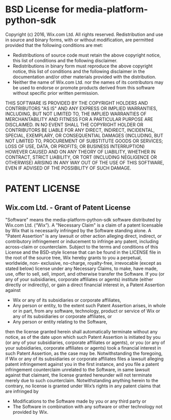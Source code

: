# BSD License for media-platform-python-sdk
Copyright (c) 2016, Wix.com Ltd. All rights reserved. Redistribution and use in source and binary forms, with or without modification, are permitted provided that the following conditions are met:
 - Redistributions of source code must retain the above copyright notice, this list of conditions and the following disclaimer.
 - Redistributions in binary form must reproduce the above copyright notice, this list of conditions and the following disclaimer in the documentation and/or other materials provided with the distribution.
 - Neither the name of Wix.com Ltd. nor the names of its contributors may be used to endorse or
promote products derived from this software without specific prior written permission.

THIS SOFTWARE IS PROVIDED BY THE COPYRIGHT HOLDERS AND CONTRIBUTORS "AS IS" AND ANY EXPRESS OR IMPLIED WARRANTIES, INCLUDING, BUT NOT LIMITED TO, THE IMPLIED WARRANTIES OF MERCHANTABILITY AND FITNESS FOR A PARTICULAR PURPOSE ARE DISCLAIMED. IN NO EVENT SHALL THE COPYRIGHT HOLDER OR CONTRIBUTORS BE LIABLE FOR ANY DIRECT, INDIRECT, INCIDENTAL, SPECIAL, EXEMPLARY, OR CONSEQUENTIAL DAMAGES (INCLUDING, BUT NOT LIMITED TO, PROCUREMENT OF SUBSTITUTE GOODS OR SERVICES; LOSS OF USE, DATA, OR PROFITS; OR BUSINESS INTERRUPTION) HOWEVER CAUSED AND ON ANY THEORY OF LIABILITY, WHETHER IN CONTRACT, STRICT LIABILITY, OR TORT (INCLUDING NEGLIGENCE OR OTHERWISE) ARISING IN ANY WAY OUT OF THE USE OF THIS SOFTWARE, EVEN IF ADVISED OF THE POSSIBILITY OF SUCH DAMAGE.

# PATENT LICENSE
## Wix.com Ltd. - Grant of Patent License
"Software" means the media-platform-python-sdk software distributed by Wix.com Ltd. (“Wix”).
A "Necessary Claim" is a claim of a patent licensable by Wix that is necessarily infringed by the Software standing alone.
A "Patent Assertion" is any lawsuit or other action alleging direct, indirect, or contributory infringement  or inducement to infringe any patent, including across-claim or counterclaim.
Subject to the terms and conditions of this License and the BSD-style license that can be found in the LICENSE file in the root of the source tree, Wix hereby grants to you a perpetual, worldwide, non- exclusive, no-charge, royalty-free, irrevocable (except as stated below) license under any Necessary Claims, to make, have made, use, offer to sell, sell, import, and otherwise transfer the Software. If you (or any of your subsidiaries, corporate affiliates or agents) institute (either directly or indirectly), or gain a direct financial interest in, a Patent Assertion against
 - Wix or any of its subsidiaries or corporate affiliates,
 - Any person or entity, to the extent such Patent Assertion arises, in whole or in part, from any software, technology, product or service of Wix or any of its subsidiaries or corporate affiliates, or
 - Any person or entity relating to the Software,

then the license granted herein shall automatically terminate without any notice, as of the date upon which such Patent Assertion is initiated by you (or any of your subsidiaries, corporate affiliates or agents), or you (or any of your subsidiaries, corporate affiliates or agents) took a financial interest in such Patent Assertion, as the case may be.
Notwithstanding the foregoing, if Wix or any of its subsidiaries or corporate affiliates files a lawsuit alleging patent infringement against you in the first instance, and you file a patent infringement counterclaim unrelated to the Software, in same lawsuit against that claimant, the license granted hereunder will not terminate merely due to such counterclaim.
Notwithstanding anything herein to the contrary, no license is granted under Wix’s rights in any patent claims that are infringed by
 - Modifications to the Software made by you or any third party or
 - The Software in combination with any software or other technology not provided by Wix.
